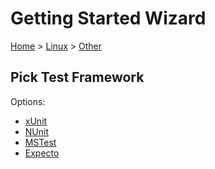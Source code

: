 <!--
GENERATED FILE - DO NOT EDIT
This file was generated by [MarkdownSnippets](https://github.com/SimonCropp/MarkdownSnippets).
Source File: /docs/mdsource/wiz/Linux_Other.source.md
To change this file edit the source file and then run MarkdownSnippets.
-->

# Getting Started Wizard

[Home](/docs/wiz/readme.md) > [Linux](Linux.md) > [Other](Linux_Other.md)

## Pick Test Framework

Options:
 * [xUnit](result_Linux_Other_xUnit.md)
 * [NUnit](result_Linux_Other_NUnit.md)
 * [MSTest](result_Linux_Other_MSTest.md)
 * [Expecto](result_Linux_Other_Expecto.md)
